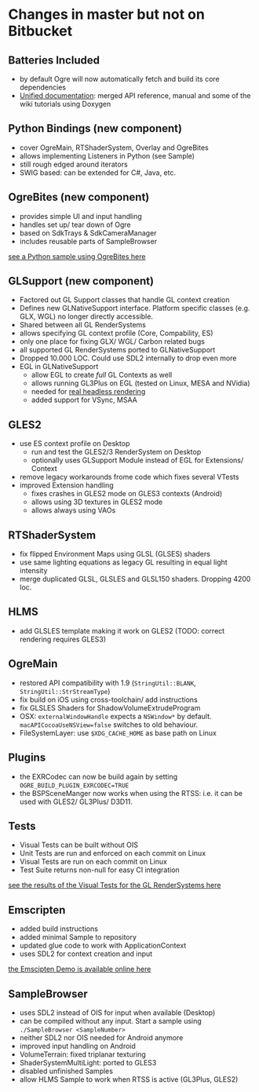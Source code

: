 # Changes in master but not on Bitbucket

## Batteries Included
* by default Ogre will now automatically fetch and build its core dependencies
* [Unified documentation](https://ogrecave.github.io/ogre/api/1.10/index.html): merged API reference, manual and some of the wiki tutorials using Doxygen

## Python Bindings (new component)
* cover OgreMain, RTShaderSystem, Overlay and OgreBites
* allows implementing Listeners in Python (see Sample)
* still rough edged around iterators
* SWIG based: can be extended for C#, Java, etc.

## OgreBites (new component)
* provides simple UI and input handling
* handles set up/ tear down of Ogre
* based on SdkTrays & SdkCameraManager
* includes reusable parts of SampleBrowser

[see a Python sample using OgreBites here](https://github.com/OGRECave/ogre/blob/master/Samples/Python/bites_sample.py)

## GLSupport (new component)
* Factored out GL Support classes that handle GL context creation
* Defines new GLNativeSupport interface. Platform specific classes (e.g. GLX, WGL) no longer directly accessible.
* Shared between all GL RenderSystems
* allows specifying GL context profile (Core, Compability, ES)
* only one place for fixing GLX/ WGL/ Carbon related bugs
* all supported GL RenderSystems ported to GLNativeSupport 
* Dropped 10.000 LOC. Could use SDL2 internally to drop even more
* EGL in GLNativeSupport
    * allow EGL to create *full* GL Contexts as well
    * allows running GL3Plus on EGL (tested on Linux, MESA and NVidia)
    * needed for [real headless rendering](http://devblogs.nvidia.com/parallelforall/egl-eye-opengl-visualization-without-x-server/)
    * added support for VSync, MSAA
    
## GLES2
* use ES context profile on Desktop
    * run and test the GLES2/3 RenderSystem on Desktop
    * optionally uses GLSupport Module instead of EGL for Extensions/ Context
* remove legacy workarounds frome code which fixes several VTests
* improved Extension handling
    * fixes crashes in GLES2 mode on GLES3 contexts (Android)
    * allows using 3D textures in GLES2 mode
    * allows always using VAOs

## RTShaderSystem
* fix flipped Environment Maps using GLSL (GLSES) shaders
* use same lighting equations as legacy GL resulting in equal light intensity
* merge duplicated GLSL, GLSLES and GLSL150 shaders. Dropping 4200 loc.

## HLMS
* add GLSLES template making it work on GLES2 (TODO: correct rendering requires GLES3)

## OgreMain
* restored API compatibility with 1.9 (`StringUtil::BLANK`, `StringUtil::StrStreamType`)
* fix build on iOS using cross-toolchain/ add instructions
* fix GLSLES Shaders for ShadowVolumeExtrudeProgram
* OSX: `externalWindowHandle` expects a `NSWindow*` by default. `macAPICocoaUseNSView=false` switches to old behaviour.
* FileSystemLayer: use `$XDG_CACHE_HOME` as base path on Linux

## Plugins
* the EXRCodec can now be build again by setting `OGRE_BUILD_PLUGIN_EXRCODEC=TRUE`
* the BSPSceneManger now works when using the RTSS: i.e. it can be used with GLES2/ GL3Plus/ D3D11.

## Tests
* Visual Tests can be built without OIS
* Unit Tests are run and enforced on each commit on Linux
* Visual Tests are run on each commit on Linux
* Test Suite returns non-null for easy CI integration

[see the results of the Visual Tests for the GL RenderSystems here](https://ogrecave.github.io/ogre/gl_status/)

## Emscripten
* added build instructions
* added minimal Sample to repository
* updated glue code to work with ApplicationContext
* uses SDL2 for context creation and input

[the Emscipten Demo is available online here](https://ogrecave.github.io/ogre/emscripten/)

## SampleBrowser
* uses SDL2 instead of OIS for input when available (Desktop)
* can be compiled without any input. Start a sample using `./SampleBrowser <SampleNumber>`
* neither SDL2 nor OIS needed for Android anymore
* improved input handling on Android
* VolumeTerrain: fixed triplanar texturing
* ShaderSystemMultiLight: ported to GLES3
* disabled unfinished Samples
* allow HLMS Sample to work when RTSS is active (GL3Plus, GLES2)
